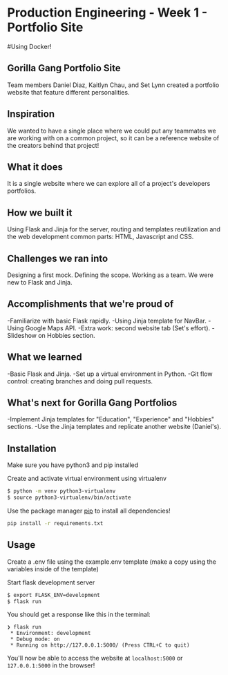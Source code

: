 
# Production Engineering - Week 1 - Portfolio Site
#Using Docker!
## Gorilla Gang Portfolio Site

Team members Daniel Diaz, Kaitlyn Chau, and Set Lynn created a portfolio website that feature different personalities.


## Inspiration
We wanted to have a single place where we could put any teammates we are working with on a common project, so it can be a reference website of the creators behind that project!

## What it does
It is a single website where we can explore all of a project's developers portfolios.

## How we built it
Using Flask and Jinja for the server, routing and templates reutilization and the web development common parts: HTML, Javascript and CSS.

## Challenges we ran into
Designing a first mock.
Defining the scope.
Working as a team.
We were new to Flask and Jinja.

## Accomplishments that we're proud of
-Familiarize with basic Flask rapidly.
-Using Jinja template for NavBar.
-Using Google Maps API.
-Extra work: second website tab (Set's effort).
-Slideshow on Hobbies section.

## What we learned
-Basic Flask and Jinja.
-Set up a virtual environment in Python.
-Git flow control: creating branches and doing pull requests.

## What's next for Gorilla Gang Portfolios
-Implement Jinja templates for "Education", "Experience" and "Hobbies" sections.
-Use the Jinja templates and replicate another website (Daniel's).


## Installation

Make sure you have python3 and pip installed

Create and activate virtual environment using virtualenv
```bash
$ python -m venv python3-virtualenv
$ source python3-virtualenv/bin/activate
```

Use the package manager [pip](https://pip.pypa.io/en/stable/) to install all dependencies!

```bash
pip install -r requirements.txt
```

## Usage

Create a .env file using the example.env template (make a copy using the variables inside of the template)

Start flask development server
```bash
$ export FLASK_ENV=development
$ flask run
```

You should get a response like this in the terminal:
```
❯ flask run
 * Environment: development
 * Debug mode: on
 * Running on http://127.0.0.1:5000/ (Press CTRL+C to quit)
```

You'll now be able to access the website at `localhost:5000` or `127.0.0.1:5000` in the browser!

